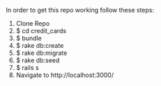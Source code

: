 In order to get this repo working follow these steps:

1. Clone Repo
2. $ cd credit_cards
3. $ bundle
4. $ rake db:create
5. $ rake db:migrate
6. $ rake db:seed
7. $ rails s
8. Navigate to http://localhost:3000/

